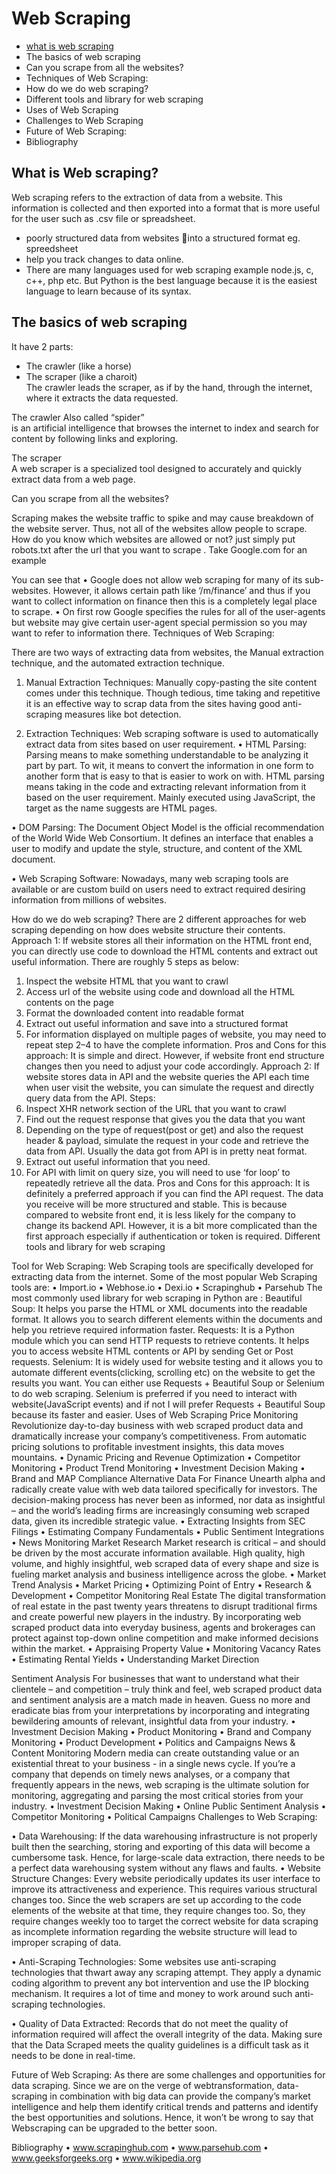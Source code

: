 # Web Scraping
* [what is web scraping](https://github.com/yusufsheikh531/_Web_Scraping_/blob/worked/README.md#what-is-web-scraping)
* The basics of web scraping
* Can you scrape from all the websites?
* Techniques of Web Scraping:
* How do we do web scraping?
* Different tools and library for web scraping
* Uses of Web Scraping
* Challenges to Web Scraping
* Future of  Web Scraping:
* Bibliography

## What is Web scraping?
Web scraping refers to the extraction of data from a website. This information is collected and then exported into a  format that is more useful for the user such as .csv file or spreadsheet.
*	poorly structured data from websites into a structured format eg. spreedsheet
*	 help you track changes to data online.
*	There are many languages used for web scraping example node.js, c, c++, php etc.
    But Python is the best language because it is the easiest language to          learn because of its syntax.
    
## The basics of web scraping
It have 2  parts:
*	The crawler (like a horse)                 
*	The scraper (like a charoit)  
The crawler leads the scraper, as if by the hand, through the internet, where it extracts the data requested.

The crawler
 Also called “spider”                                                                                                                           
 is an artificial intelligence that browses the internet to index and search for content     by following links and exploring.

The scraper  
A web scraper is a specialized tool designed to accurately and quickly extract data from a web page.

Can you scrape from all the websites?

Scraping makes the website traffic to spike and may cause breakdown of the website server. Thus, not all of the websites allow people to scrape.
How do you know which websites are allowed or not?
just simply put robots.txt after the url that you want to scrape .
Take Google.com for an example
 
You can see that
•	Google does not allow web scraping for many of its sub-websites. However, it allows certain path like ‘/m/finance’ and thus if you want to collect information on finance then this is a completely legal place to scrape.
•	On first row Google specifies the rules for all of the user-agents but website may give certain user-agent special permission so you may want to refer to information there.
   Techniques of Web Scraping:

 There are two ways of extracting data from websites, the Manual extraction technique, and the automated extraction technique.
1. Manual Extraction Techniques: Manually copy-pasting the site content comes under this technique. Though tedious, time taking and repetitive it is an effective way to scrap data from the sites having good anti-scraping measures like bot detection.

2. Extraction Techniques: Web scraping software is used to automatically extract data from sites based on user requirement.
•	HTML Parsing: Parsing means to make something understandable to be analyzing it part by part. To wit, it means to convert the information in one form to another form that is easy to that is easier to work on with. HTML parsing means taking in the code and extracting relevant information from it based on the user requirement. Mainly executed using JavaScript, the target as the name suggests are HTML pages.

•	DOM Parsing: The Document Object Model is the official recommendation of the World Wide Web Consortium. It defines an interface that enables a user to modify and update the style, structure, and content of the XML document.

•	Web Scraping Software: Nowadays, many web scraping tools are available or are custom build on users need to extract required desiring information from millions of websites.

How do we do web scraping?
There are 2 different approaches for web scraping depending on how does website structure their contents. 
Approach 1: If website stores all their information on the HTML front end, you can directly use code to download the HTML contents and extract out useful information.
        There are roughly 5 steps as below:
1.	Inspect the website HTML that you want to crawl
2.	Access url of the website using code and download all the HTML contents on the page
3.	Format the downloaded content into readable format
4.	Extract out useful information and save into a structured format
5.	For information displayed on multiple pages of website, you may need to repeat step 2–4 to have the complete information.
Pros and Cons for this approach: It is simple and direct. However, if website front end structure changes then you need to adjust your code accordingly.
Approach 2: If website stores data in API and the website queries the API each time when user visit the website, you can simulate the request and directly query data from the API.
Steps:
1.	Inspect XHR network section of the URL that you want to crawl
2.	Find out the request response that gives you the data that you want
3.	Depending on the type of request(post or get) and also the request header & payload, simulate the request in your code and retrieve the data from API. Usually the data got from API is in pretty neat format.
4.	Extract out useful information that you need.
5.	For API with limit on query size, you will need to use ‘for loop’ to repeatedly retrieve all the data.
Pros and Cons for this approach: It is definitely a preferred approach if you can find the API request. The data you receive will be more structured and stable. This is because compared to website front end, it is less likely for the company to change its backend API. However, it is a bit more complicated than the first approach especially if authentication or token is required.
Different tools and library for web scraping

Tool for Web Scraping: 
Web Scraping tools are specifically developed for extracting data from the internet. Some of the most popular Web Scraping tools are:
•	Import.io
•	Webhose.io
•	Dexi.io
•	Scrapinghub
•	Parsehub
The most commonly used library for web scraping in Python are :
 Beautiful Soup: It helps you parse the HTML or XML documents into the readable format. It allows you to search different elements within the documents and help you retrieve required information faster.
Requests: It is a Python module which you can send HTTP requests to retrieve contents. It helps you to access website HTML contents or API by sending Get or Post requests.
Selenium: It is widely used for website testing and it allows you to automate different events(clicking, scrolling etc) on the website to get the results you want.
You can either use Requests + Beautiful Soup or Selenium to do web scraping. Selenium is preferred if you need to interact with website(JavaScript events) and if not I will prefer Requests + Beautiful Soup because its faster and easier.
Uses of Web Scraping
  Price Monitoring
Revolutionize day-to-day business with web scraped product data and dramatically increase your company’s competitiveness. From automatic pricing solutions to profitable investment insights, this data moves mountains.
•	Dynamic Pricing and Revenue Optimization
•	Competitor Monitoring
•	Product Trend Monitoring
•	Investment Decision Making
•	Brand and MAP Compliance
Alternative Data For Finance
Unearth alpha and radically create value with web data tailored specifically for investors. The decision-making process has never been as informed, nor data as insightful – and the world’s leading firms are increasingly consuming web scraped data, given its incredible strategic value.
•	Extracting Insights from SEC Filings
•	Estimating Company Fundamentals
•	Public Sentiment Integrations
•	News Monitoring
Market Research
Market research is critical – and should be driven by the most accurate information available. High quality, high volume, and highly insightful, web scraped data of every shape and size is fueling market analysis and business intelligence across the globe.
•	Market Trend Analysis
•	Market Pricing
•	Optimizing Point of Entry
•	Research & Development
•	Competitor Monitoring
Real Estate
The digital transformation of real estate in the past twenty years threatens to disrupt traditional firms and create powerful new players in the industry. By incorporating web scraped product data into everyday business, agents and brokerages can protect against top-down online competition and make informed decisions within the market.
•	Appraising Property Value
•	Monitoring Vacancy Rates
•	Estimating Rental Yields
•	Understanding Market Direction


Sentiment Analysis
For businesses that want to understand what their clientele – and competition – truly think and feel, web scraped product data and sentiment analysis are a match made in heaven. Guess no more and eradicate bias from your interpretations by incorporating and integrating bewildering amounts of relevant, insightful data from your industry.
•	Investment Decision Making
•	Product Monitoring
•	Brand and Company Monitoring
•	Product Development
•	Politics and Campaigns
News & Content Monitoring
Modern media can create outstanding value or an existential threat to your business - in a single news cycle. If you’re a company that depends on timely news analyses, or a company that frequently appears in the news, web scraping is the ultimate solution for monitoring, aggregating and parsing the most critical stories from your industry.
•	Investment Decision Making
•	Online Public Sentiment Analysis
•	Competitor Monitoring
•	 Political Campaigns
 Challenges to Web Scraping: 

•	Data Warehousing:  If the data warehousing infrastructure is not properly built then the searching, storing and exporting of this data will become a cumbersome task. Hence, for large-scale data extraction, there needs to be a perfect data warehousing system without any flaws and faults.
•	Website Structure Changes: Every website periodically updates its user interface to improve its attractiveness and experience. This requires various structural changes too. Since the web scrapers are set up according to the code elements of the website at that time, they require changes too. So, they require changes weekly too to target the correct website for data scraping as incomplete information regarding the website structure will lead to improper scraping of data.

•	Anti-Scraping Technologies: Some websites use anti-scraping technologies that thwart away any scraping attempt. They apply a dynamic coding algorithm to prevent any bot intervention and use the IP blocking mechanism. It requires a lot of time and money to work around such anti-scraping technologies.

•	Quality of Data Extracted: Records that do not meet the quality of information required will affect the overall integrity of the data. Making sure that the Data Scraped meets the quality guidelines is a difficult task as it needs to be done in real-time.

Future of Web Scraping:
 As there are some challenges and opportunities for data scraping. Since we are on the verge of webtransformation, data-scraping in combination with big data can provide the company’s market intelligence and help them identify critical trends and patterns and identify the best opportunities and solutions. Hence, it won’t be wrong to say that Webscraping can be upgraded to the better soon.




Bibliography
•	www.scrapinghub.com
•	www.parsehub.com
•	www.geeksforgeeks.org
•	www.wikipedia.org

